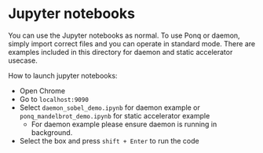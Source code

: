 # Jupyter notebooks

You can use the Jupyter notebooks as normal. To use Ponq or daemon, simply import correct files and you can operate in standard mode. 
There are examples included in this directory for daemon and static accelerator usecase. 

How to launch jupyter notebooks:
- Open Chrome
- Go to `localhost:9090`
- Select `daemon_sobel_demo.ipynb` for daemon example or `ponq_mandelbrot_demo.ipynb` for static accelerator example
  - For daemon example please ensure daemon is running in background. 
- Select the box and press `shift + Enter` to run the code
